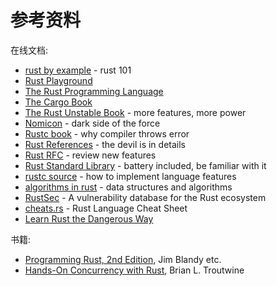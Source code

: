 # 参考资料

在线文档:

- [rust by example](https://doc.rust-lang.org/rust-by-example/) - rust 101
- [Rust Playground](https://play.rust-lang.org/)
- [The Rust Programming Language](https://doc.rust-lang.org/book/)
- [The Cargo Book](https://doc.rust-lang.org/cargo/)
- [The Rust Unstable Book](https://doc.rust-lang.org/unstable-book/) - more features, more power
- [Nomicon](https://doc.rust-lang.org/nomicon/) - dark side of the force
- [Rustc book](https://doc.rust-lang.org/stable/rustc/) - why compiler throws error
- [Rust References](https://doc.rust-lang.org/reference/) - the devil is in details
- [Rust RFC](https://rust-lang.github.io/rfcs/) - review new features
- [Rust Standard Library](https://doc.rust-lang.org/std/) - battery included, be familiar with it
- [rustc source](https://github.com/rust-lang/rust/tree/master/compiler/rustc) - how to implement language features
- [algorithms in rust](https://github.com/TheAlgorithms/Rust) - data structures and algorithms
- [RustSec](https://rustsec.org/) - A vulnerability database for the Rust ecosystem
- [cheats.rs](https://github.com/ralfbiedert/cheats.rs) - Rust Language Cheat Sheet
- [Learn Rust the Dangerous Way](https://cliffle.com/p/dangerust/)

书籍:

- [Programming Rust, 2nd Edition](https://www.oreilly.com/library/view/programming-rust-2nd/9781492052586/), Jim Blandy
  etc.
- [Hands-On Concurrency with Rust](https://www.packtpub.com/product/hands-on-concurrency-with-rust/9781788399975), Brian
  L. Troutwine


